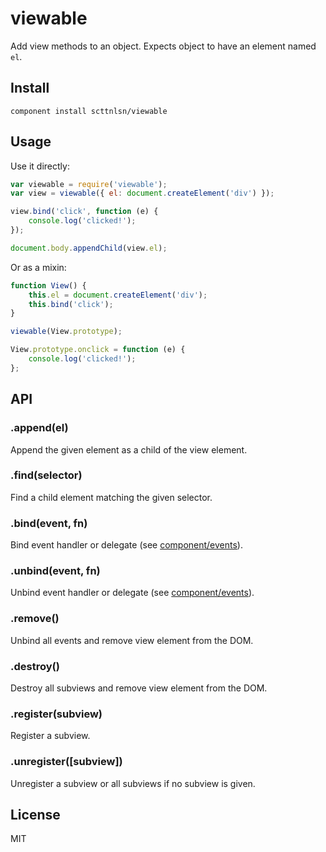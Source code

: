 viewable
========

Add view methods to an object.  Expects object to have an element named `el`.

## Install

    component install scttnlsn/viewable

## Usage

Use it directly:

```js
var viewable = require('viewable');
var view = viewable({ el: document.createElement('div') });

view.bind('click', function (e) {
    console.log('clicked!');
});

document.body.appendChild(view.el);
```

Or as a mixin:

```js
function View() {
    this.el = document.createElement('div');
    this.bind('click');
}

viewable(View.prototype);

View.prototype.onclick = function (e) {
    console.log('clicked!');
};
```

## API

### .append(el)

Append the given element as a child of the view element.

### .find(selector)

Find a child element matching the given selector.

### .bind(event, fn)

Bind event handler or delegate (see [component/events](https://github.com/component/events)).

### .unbind(event, fn)

Unbind event handler or delegate (see [component/events](https://github.com/component/events)).

### .remove()

Unbind all events and remove view element from the DOM.

### .destroy()

Destroy all subviews and remove view element from the DOM.

### .register(subview)

Register a subview.

### .unregister([subview])

Unregister a subview or all subviews if no subview is given.

## License

MIT